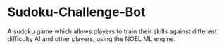 # Sudoku-Challenge-Bot
A sudoku game which allows players to train their skills against different difficulty AI and other players, using the NOEL ML engine.
